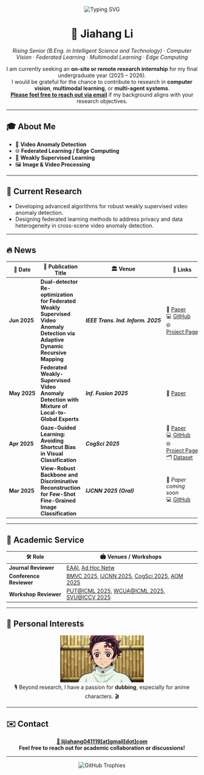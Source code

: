 <p align="center">
  <img src="https://readme-typing-svg.herokuapp.com?font=Fira+Code&size=28&duration=2500&pause=1000&color=00BFFF&center=true&vCenter=true&width=700&lines=Welcome+to+Jiahang+Li's+GitHub+%F0%9F%91%8B" alt="Typing SVG"/>
</p>

<h1 align="center">👋&nbsp;<strong>Jiahang&nbsp;Li</strong></h1>

<p align="center">
  <em>Rising Senior&nbsp;(B.Eng. in Intelligent Science and Technology) · Computer Vision · Federated Learning · Multimodal Learning · Edge Computing</em>
</p>

<p align="center">
  I am currently seeking an <strong>on-site or remote research internship</strong> for my final undergraduate year&nbsp;(2025 – 2026).<br/>
  I would be grateful for the chance to contribute to research in <strong>computer vision</strong>, <strong>multimodal learning</strong>, or <strong>multi-agent systems</strong>.<br/>
  <a href="mailto:lijiahang041119@gmail.com"><strong>Please feel free to reach out via email</strong></a> if my background aligns with your research objectives.
</p>

---

## 🎓 About Me

- 🎥 **Video Anomaly Detection**  
- 🌐 **Federated Learning / Edge Computing**  
- 🤖 **Weakly Supervised Learning**  
- 🖼 **Image & Video Processing**

---


## 🚀 Current&nbsp;Research

- Developing advanced algorithms for robust weakly supervised video anomaly detection.  
- Designing federated learning methods to address privacy and data heterogeneity in cross-scene video anomaly detection.

---

## 🔥 News

| 📅 Date | 📜 Publication Title | 🏛 Venue | 🔗 Links |
|---------|----------------------|----------|----------|
| **Jun&nbsp;2025** | **Dual-detector Re-optimization for Federated Weakly Supervised Video Anomaly Detection via Adaptive Dynamic Recursive Mapping** | ***IEEE&nbsp;Trans.&nbsp;Ind.&nbsp;Inform.&nbsp;2025*** | 📄 [Paper](https://ieeexplore.ieee.org/document/11036561)<br>💻 [GitHub](https://github.com/rekkles2/Fed_WSVAD)<br>🌐 [Project&nbsp;Page](https://rekkles2.github.io/Fed_WSVAD/) |
| **May&nbsp;2025** | **Federated Weakly-Supervised Video Anomaly Detection with Mixture of Local-to-Global Experts** | ***Inf.&nbsp;Fusion&nbsp;2025*** | 📄 [Paper](https://www.sciencedirect.com/science/article/pii/S156625352500329X) |
| **Apr&nbsp;2025** | **Gaze-Guided Learning: Avoiding Shortcut Bias in Visual Classification** | ***CogSci&nbsp;2025*** | 📄 [Paper](https://arxiv.org/abs/2504.05583v1)<br>💻 [GitHub](https://github.com/rekkles2/Gaze-CIFAR-10)<br>🌐 [Project&nbsp;Page](https://szyyjl.github.io/eye_tracking_data.github.io/)<br>🗂️ [Dataset](https://drive.google.com/drive/folders/17zR9bIDWvb0FzSEgR2vXJIKo3w6wKDVB) |
| **Mar&nbsp;2025** | **View-Robust Backbone and Discriminative Reconstruction for Few-Shot Fine-Grained Image Classification** | ***IJCNN&nbsp;2025&nbsp;(Oral)*** | 📄 *Paper coming soon*<br>💻 [GitHub](https://github.com/jiangjiawen321/VRAS) |


---

## 🤝 Academic Service

| 🛠 Role | 🏟 Venues / Workshops |
|---------|----------------------|
| **Journal Reviewer** | [EAAI](https://www.sciencedirect.com/journal/engineering-applications-of-artificial-intelligence), [Ad Hoc Netw](https://www.sciencedirect.com/journal/ad-hoc-networks) |
| **Conference Reviewer** | [BMVC 2025](https://bmvc2025.bmva.org/), [IJCNN 2025](https://2025.ijcnn.org/), [CogSci 2025](https://cognitivesciencesociety.org/cogsci-2025/), [AOM 2025](https://aom.org/events/annual-meeting) |
| **Workshop Reviewer** | [PUT@ICML 2025](https://tta-icml2025.github.io/), [WCUA@ICML 2025](https://www.icml-computeruseagents.com/), [SVU@ICCV 2025](https://short-form-video-understanding.github.io/) |

---

## 🎤 Personal Interests

<p align="center">
  <img src="./fFVuesj2D4jeNa2_O5byD_1428.gif" width="220" alt="Dubbing demo GIF" /><br/>
  🎙️ Beyond research, I have a passion for <b>dubbing</b>, especially for anime characters. 🎬
</p>

---

## ✉️ Contact

<p align="center">
  <a href="mailto:lijiahang041119@gmail.com"><b>📧 lijiahang041119[at]gmail[dot]com</b></a><br/>
  <b>Feel free to reach out for academic collaboration or discussions!</b>
</p>

---

<div align="center">
  <img src="https://github-profile-trophy.vercel.app/?username=rekkles2&theme=gruvbox&row=1&column=5&no-frame=true&no-bg=true" alt="GitHub Trophies" />
</div>
